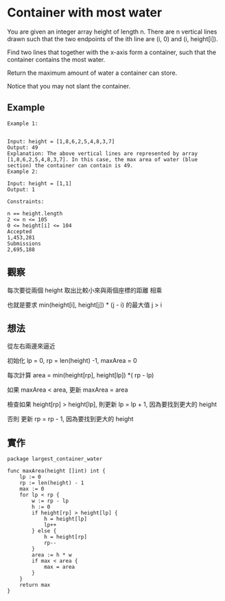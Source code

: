 # Container with most water

You are given an integer array height of length n. There are n vertical lines drawn such that the two endpoints of the ith line are (i, 0) and (i, height[i]).

Find two lines that together with the x-axis form a container, such that the container contains the most water.

Return the maximum amount of water a container can store.

Notice that you may not slant the container.

## Example

```
Example 1:


Input: height = [1,8,6,2,5,4,8,3,7]
Output: 49
Explanation: The above vertical lines are represented by array [1,8,6,2,5,4,8,3,7]. In this case, the max area of water (blue section) the container can contain is 49.
Example 2:

Input: height = [1,1]
Output: 1

Constraints:

n == height.length
2 <= n <= 105
0 <= height[i] <= 104
Accepted
1,453,281
Submissions
2,695,188
```

## 觀察

每次要從兩個 height 取出比較小來與兩個座標的距離 相乘

也就是要求 min(height[i], height[j]) * (j - i) 的最大值 j > i

## 想法

從左右兩邊來逼近

初始化 lp = 0, rp = len(height) -1, maxArea = 0

每次計算  area = min(height[rp], height[lp]) *( rp - lp)

如果 maxArea < area, 更新 maxArea = area

檢查如果  height[rp] > height[lp], 則更新 lp = lp + 1, 因為要找到更大的 height

否則 更新 rp = rp - 1, 因為要找到更大的 height

## 實作

```golang
package largest_container_water

func maxArea(height []int) int {
	lp := 0
	rp := len(height) - 1
	max := 0
	for lp < rp {
		w := rp - lp
		h := 0
		if height[rp] > height[lp] {
			h = height[lp]
			lp++
		} else {
			h = height[rp]
			rp--
		}
		area := h * w
		if max < area {
			max = area
		}
	}
	return max
}
```